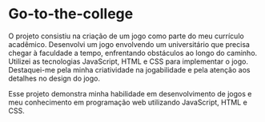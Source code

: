 # Go-to-the-college

O projeto consistiu na criação de um jogo como parte do meu currículo acadêmico. Desenvolvi um jogo envolvendo um universitário que precisa chegar à faculdade a tempo, enfrentando obstáculos ao longo do caminho. Utilizei as tecnologias JavaScript, HTML e CSS para implementar o jogo. Destaquei-me pela minha criatividade na jogabilidade e pela atenção aos detalhes no design do jogo.

Esse projeto demonstra minha habilidade em desenvolvimento de jogos e meu conhecimento em programação web utilizando JavaScript, HTML e CSS.
